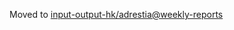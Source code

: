 Moved to [input-output-hk/adrestia@weekly-reports](https://github.com/input-output-hk/adrestia/tree/weekly-reports/2019-06-28)
